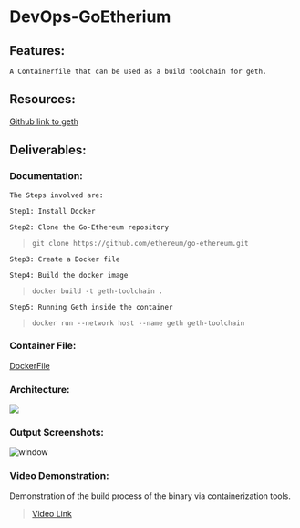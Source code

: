 # DevOps-GoEtherium

## Features:

    A Containerfile that can be used as a build toolchain for geth.

## Resources:

 [Github link to geth](https://github.com/ethereum/go-ethereum)

## Deliverables:

### Documentation:

    The Steps involved are:

    Step1: Install Docker

    Step2: Clone the Go-Ethereum repository 
    
> `git clone https://github.com/ethereum/go-ethereum.git`

    Step3: Create a Docker file

    Step4: Build the docker image 
    
> `docker build -t geth-toolchain .`
    
    Step5: Running Geth inside the container 
    
> `docker run --network host --name geth geth-toolchain`

### Container File:

[DockerFile](https://github.com/Priyanshu-Vyas/LUGANODES-DevOps-Task6/blob/main/Dockerfile)

### Architecture:

![](https://github.com/Priyanshu-Vyas/LUGANODES-DevOps-Task6/blob/main/img/architecture.png)

### Output Screenshots:

![window](https://github.com/Priyanshu-Vyas/LUGANODES-DevOps-Task6/blob/main/img/window.png)

### Video Demonstration:

Demonstration of the build process of the binary via containerization tools.

> [Video Link](https://www.loom.com/share/aee6dbd1fb0d4ab6b86eba42a7950988?sid=f1cda563-e1c8-4314-a51d-73bdd429fafc)
